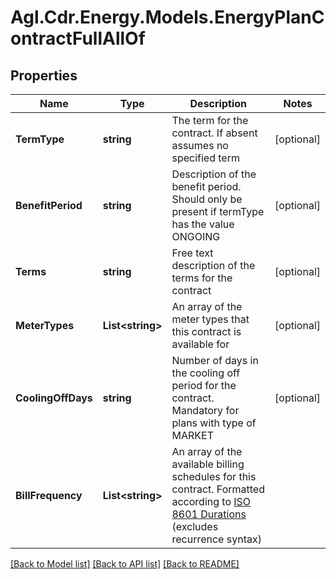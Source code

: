 # Agl.Cdr.Energy.Models.EnergyPlanContractFullAllOf

## Properties

Name | Type | Description | Notes
------------ | ------------- | ------------- | -------------
**TermType** | **string** | The term for the contract.  If absent assumes no specified term | [optional] 
**BenefitPeriod** | **string** | Description of the benefit period.  Should only be present if termType has the value ONGOING | [optional] 
**Terms** | **string** | Free text description of the terms for the contract | [optional] 
**MeterTypes** | **List&lt;string&gt;** | An array of the meter types that this contract is available for | [optional] 
**CoolingOffDays** | **string** | Number of days in the cooling off period for the contract.  Mandatory for plans with type of MARKET  | [optional] 
**BillFrequency** | **List&lt;string&gt;** | An array of the available billing schedules for this contract. Formatted according to [ISO 8601 Durations](https://en.wikipedia.org/wiki/ISO_8601#Durations) (excludes recurrence syntax) | 

[[Back to Model list]](../README.md#documentation-for-models) [[Back to API list]](../README.md#documentation-for-api-endpoints) [[Back to README]](../README.md)

